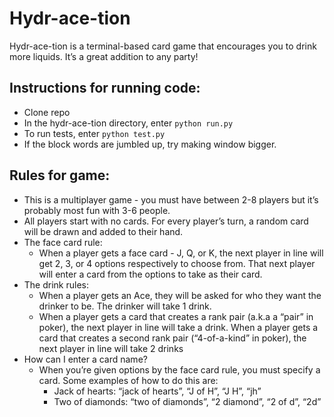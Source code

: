# Hydr-ace-tion

Hydr-ace-tion is a terminal-based card game that encourages you to drink more liquids. It’s a great addition to any party!

## Instructions for running code:
* Clone repo
* In the hydr-ace-tion directory, enter ```python run.py```
* To run tests, enter ```python test.py```
* If the block words are jumbled up, try making window bigger.


## Rules for game:
* This is a multiplayer game - you must have between 2-8 players but it’s probably most fun with 3-6 people.
* All players start with no cards. For every player’s turn, a random card will be drawn and added to their hand.
* The face card rule:
   * When a player gets a face card - J, Q, or K, the next player in line will get 2, 3, or 4 options respectively to choose from. That next player will enter a card from the options to take as their card.
* The drink rules:
   * When a player gets an Ace, they will be asked for who they want the drinker to be. The drinker will take 1 drink.
   * When a player gets a card that creates a rank pair (a.k.a a “pair” in poker), the next player in line will take a drink. When a player gets a card that creates a second rank pair (“4-of-a-kind” in poker), the next player in line will take 2 drinks
* How can I enter a card name?
   * When you’re given options by the face card rule, you must specify a card. Some examples of how to do this are:
      * Jack of hearts: “jack of hearts”, “J of H”, “J H”, “jh”
      * Two of diamonds: “two of diamonds”, “2 diamond”, “2 of d”, “2d”
